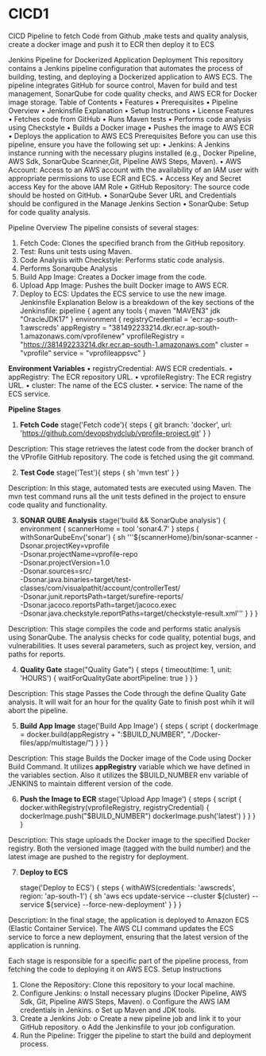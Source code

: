# CICD1
CICD Pipeline to fetch Code from Github ,make tests and quality analysis, create a docker image and push it to ECR then deploy it to ECS

Jenkins Pipeline for Dockerized Application Deployment
This repository contains a Jenkins pipeline configuration that automates the process of building, testing, and deploying a Dockerized application to AWS ECS. The pipeline integrates GitHub for source control, Maven for build and test management, SonarQube for code quality checks, and AWS ECR for Docker image storage.
Table of Contents
•	Features
•	Prerequisites
•	Pipeline Overview
•	Jenkinsfile Explanation
•	Setup Instructions
•	License
Features
•	Fetches code from GitHub
•	Runs Maven tests
•	Performs code analysis using Checkstyle
•	Builds a Docker image
•	Pushes the image to AWS ECR
•	Deploys the application to AWS ECS
Prerequisites
Before you can use this pipeline, ensure you have the following set up:
•	Jenkins: A Jenkins instance running with the necessary plugins installed (e.g., Docker Pipeline, AWS Sdk, SonarQube Scanner,Git, Pipeline AWS Steps, Maven).
•	AWS Account: Access to an AWS account with the availability of an IAM user with appropriate permissions to use ECR and ECS.
•	Access Key and Secret access Key for the above IAM Role
•	GitHub Repository: The source code should be hosted on GitHub.
•	SonarQube Sever URL and Credentials should be configured in the Manage Jenkins Section
•	SonarQube: Setup for code quality analysis.

Pipeline Overview
The pipeline consists of several stages:
1.	Fetch Code: Clones the specified branch from the GitHub repository.
2.	Test: Runs unit tests using Maven.
3.	Code Analysis with Checkstyle: Performs static code analysis.
4.	Performs Sonarqube Analysis
5.	Build App Image: Creates a Docker image from the code.
6.	Upload App Image: Pushes the built Docker image to AWS ECR.
7.	Deploy to ECS: Updates the ECS service to use the new image.
Jenkinsfile Explanation
Below is a breakdown of the key sections of the Jenkinsfile:
pipeline {
    agent any
    tools {
        maven "MAVEN3"
        jdk "OracleJDK17"
    }
    environment {
        registryCredential = 'ecr:ap-south-1:awscreds'
        appRegistry = "381492233214.dkr.ecr.ap-south-1.amazonaws.com/vprofilenew"
        vprofileRegistry = "https://381492233214.dkr.ecr.ap-south-1.amazonaws.com"
        cluster = "vprofile"
        service = "vprofileappsvc"
    }
    
**Environment Variables**
•	registryCredential: AWS ECR credentials.
•	appRegistry: The ECR repository URL.
•	vprofileRegistry: The ECR registry URL.
•	cluster: The name of the ECS cluster.
•	service: The name of the ECS service.

**Pipeline Stages**

1. **Fetch Code**
stage('Fetch code'){
    steps {
        git branch: 'docker', url: 'https://github.com/devopshydclub/vprofile-project.git'
    }
}

Description:
This stage retrieves the latest code from the docker branch of the VProfile GitHub repository. The code is fetched using the git command.

2. **Test Code**
   stage('Test'){
    steps {
        sh 'mvn test'
    }
}

Description:
In this stage, automated tests are executed using Maven. The mvn test command runs all the unit tests defined in the project to ensure code quality and functionality.

3. **SONAR QUBE Analysis**
   stage('build && SonarQube analysis') {
    environment {
        scannerHome = tool 'sonar4.7'
    }
    steps {
        withSonarQubeEnv('sonar') {
            sh '''${scannerHome}/bin/sonar-scanner -Dsonar.projectKey=vprofile \
                -Dsonar.projectName=vprofile-repo \
                -Dsonar.projectVersion=1.0 \
                -Dsonar.sources=src/ \
                -Dsonar.java.binaries=target/test-classes/com/visualpathit/account/controllerTest/ \
                -Dsonar.junit.reportsPath=target/surefire-reports/ \
                -Dsonar.jacoco.reportsPath=target/jacoco.exec \
                -Dsonar.java.checkstyle.reportPaths=target/checkstyle-result.xml'''
        }
    }
}

Description:
This stage compiles the code and performs static analysis using SonarQube. The analysis checks for code quality, potential bugs, and vulnerabilities. It uses several parameters, such as project key, version, and paths for reports.

4. **Quality Gate**
   stage("Quality Gate") {
    steps {
        timeout(time: 1, unit: 'HOURS') {
            waitForQualityGate abortPipeline: true
        }
    }
}

Description:
This stage Passes the Code through the define Quality Gate analysis. It will wait for an hour for the quality Gate to finish post whih it will abort the pipeline.

5. **Build App Image**
   stage('Build App Image') {
    steps {
        script {
            dockerImage = docker.build(appRegistry + ":$BUILD_NUMBER", "./Docker-files/app/multistage/")
        }
    }
}

Description:
This stage Builds the Docker image of the Code using Docker Build Command. It utilizes **appRegistry** variable which we have defined in the variables section.
Also it utilizes the $BUILD_NUMBER env variable of JENKINS to maintain different version of the code.

6. **Push the Image to ECR**
   stage('Upload App Image') {
    steps {
        script {
            docker.withRegistry(vprofileRegistry, registryCredential) {
                dockerImage.push("$BUILD_NUMBER")
                dockerImage.push('latest')
            }
        }
    }
}

Description:
This stage uploads the Docker image to the specified Docker registry. Both the versioned image (tagged with the build number) and the latest image are pushed to the registry for deployment.

7. **Deploy to ECS**

   stage('Deploy to ECS') {
    steps {
        withAWS(credentials: 'awscreds', region: 'ap-south-1') {
            sh 'aws ecs update-service --cluster ${cluster} --service ${service} --force-new-deployment'
        }
    }
}

Description:
In the final stage, the application is deployed to Amazon ECS (Elastic Container Service). The AWS CLI command updates the ECS service to force a new deployment, ensuring that the latest version of the application is running.

Each stage is responsible for a specific part of the pipeline process, from fetching the code to deploying it on AWS ECS.
Setup Instructions
1.	Clone the Repository: Clone this repository to your local machine.
2.	Configure Jenkins:
o	Install necessary plugins (Docker Pipeline, AWS Sdk, Git, Pipeline AWS Steps, Maven).
o	Configure the AWS IAM credentials in Jenkins.
o	Set up Maven and JDK tools.
3.	Create a Jenkins Job:
o	Create a new pipeline job and link it to your GitHub repository.
o	Add the Jenkinsfile to your job configuration.
4.	Run the Pipeline: Trigger the pipeline to start the build and deployment process.

